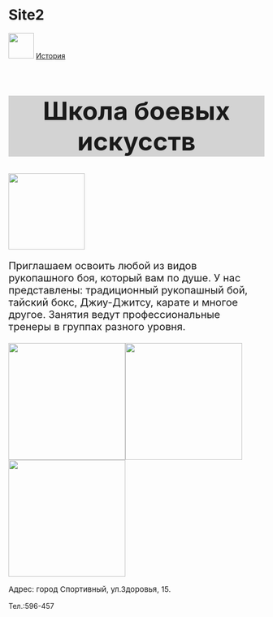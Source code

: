# Site2
<html>
    <img src="/uploads/2020/10/boxing-1293088_640_0_1602494675.png" height="50px"/>
    <a href="https://ru.wikipedia.org/wiki/%D0%91%D0%BE%D0%B5%D0%B2%D1%8B%D0%B5_%D0%B8%D1%81%D0%BA%D1%83%D1%81%D1%81%D1%82%D0%B2%D0%B0">История</a>
    <h1 style="font-size:50px;background-color:lightgray; text-align:center">Школа боевых искусств</h1>
    <img src="/uploads/2020/10/thai-boxing-297023_1280_0_1602496230.png" height="150"/>
    <p style="font-size:20px">Приглашаем освоить любой из видов рукопашного боя, который вам по душе. У нас представлены: традиционный рукопашный бой, тайский бокс, Джиу-Джитсу, карате и многое другое. Занятия ведут профессиональные тренеры в группах разного уровня.</p>
    <img src="/uploads/2020/10/karate-4575114_640_0_1602523338.png" height="230px"/><img src="/uploads/2020/10/punching-bag_0_1602525500.png" height="230px"/><img src="/uploads/2020/10/boxing-ring_0_1602525156.png" height="230px"/>
    <p style="font-size:15px"> Адрес: город Спортивный, ул.Здоровья, 15.</p>
    <p>Тел.:596-457</p>
</html>
